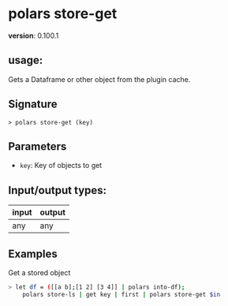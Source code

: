 # polars store-get

**version**: 0.100.1

## **usage**:

Gets a Dataframe or other object from the plugin cache.

## Signature

`> polars store-get (key)`

## Parameters

- `key`: Key of objects to get

## Input/output types:

| input | output |
| ----- | ------ |
| any   | any    |

## Examples

Get a stored object

```bash
> let df = ([[a b];[1 2] [3 4]] | polars into-df);
    polars store-ls | get key | first | polars store-get $in
```
